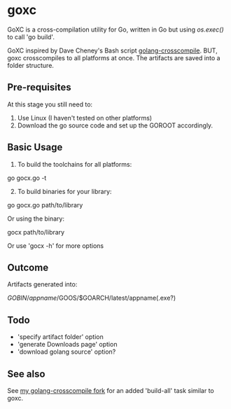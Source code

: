 goxc
====

GoXC is a cross-compilation utility for Go, written in Go but using *os.exec()* to call 'go build'.

GoXC inspired by Dave Cheney's Bash script [golang-crosscompile](https://github.com/davecheney/golang-crosscompile).
BUT, goxc crosscompiles to all platforms at once. The artifacts are saved into a folder structure.

Pre-requisites
--------------
At this stage you still need to:

 1. Use Linux (I haven't tested on other platforms)
 2. Download the go source code and set up the GOROOT accordingly.

Basic Usage
-----------

 1. To build the toolchains for all platforms:

  go gocx.go -t

 2. To build binaries for your library:

  go gocx.go path/to/library

 Or using the binary:

  gocx path/to/library

 Or use 'gocx -h' for more options

Outcome
-------

Artifacts generated into:

 $GOBIN/appname/$GOOS/$GOARCH/latest/appname(.exe?)

Todo
----

 * 'specify artifact folder' option
 * 'generate Downloads page' option
 * 'download golang source' option?

See also
--------

See [my golang-crosscompile fork](https://github.com/laher/golang-crosscompile) for an added 'build-all' task similar to goxc.

